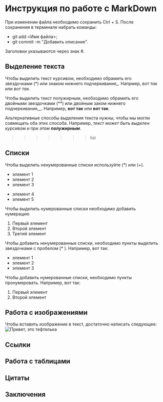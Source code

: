 # Инструкция по работе с MarkDown
При изменении файла необходимо сохранить Ctrl + S.
После сохранения в терминале набрать команды:
 - git add <Имя файла>;
 - git commit -m "Добавить описание".

 Заголовки указываются через знак #.


## Выделение текста 

Чтобы выделить текст курсивом, необходимо обрамить его звездочками (*) или знаком нижнего подчеркивания_. Напрмер, *вот так* или _вот так_.

Чтобы выделить текст полужирным, необходимо обрамить его двойными звездочками (**) или двойным заком нижнего подчеркивания__. Например, **вот так** или __вот так__.

Альтернативные способы выделения текста нужны, чтобы мы могли совмещать оба этих способа. Например, _текст может быть выделен курсивом и при этом **полужирным**_.
>>>>>>> list


## Списки
Чтобы выделить ненумерованные списки используйте (*) или (+).
* элемент 1
* элемент 2
* элемент 3
+ элемент 4
+ элемент 5

Чтобы выделить нумерованные списки необходимо добавить нумерацию
1. Первый элемент
2. Второй элемент
3. Третий элемент



Чтобы добавить ненумерованные списки, необходимо пункты выделить звездочками с пробелом (* ). Например, вот так:
* элемент 1
* элемент 2
* элемент 3

Чтобы добавить нумерованные списки, необходимо пункты пронумеровать. Например, вот так:
1. Первый элемент
2. Второй элемент

## Работа с изображениями

Чтобы вставить изображение в текст, достаточно написать следующее:
![Привет, это тефтелька](teftelka.jpg)

## Ссылки

## Работа с таблицами

## Цитаты

## Заключения
